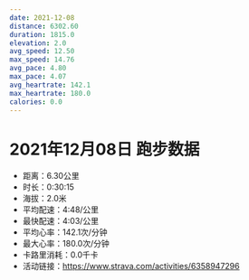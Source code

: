 ```yaml
---
date: 2021-12-08
distance: 6302.60
duration: 1815.0
elevation: 2.0
avg_speed: 12.50
max_speed: 14.76
avg_pace: 4.80
max_pace: 4.07
avg_heartrate: 142.1
max_heartrate: 180.0
calories: 0.0
---
```


# 2021年12月08日 跑步数据

- 距离：6.30公里
- 时长：0:30:15
- 海拔：2.0米
- 平均配速：4:48/公里
- 最快配速：4:03/公里
- 平均心率：142.1次/分钟
- 最大心率：180.0次/分钟
- 卡路里消耗：0.0千卡
- 活动链接：https://www.strava.com/activities/6358947296
